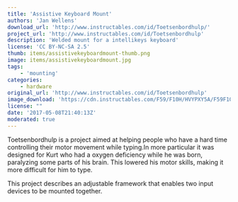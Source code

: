 ```yaml
---
title: 'Assistive Keyboard Mount'
authors: 'Jan Wellens'
download_url: 'http://www.instructables.com/id/Toetsenbordhulp/'
project_url: 'http://www.instructables.com/id/Toetsenbordhulp'
description: 'Welded mount for a intellikeys keyboard'
license: 'CC BY-NC-SA 2.5'
thumb: items/assistivekeyboardmount-thumb.png
image: items/assistivekeyboardmount.jpg
tags:
    - 'mounting'
categories:
    - hardware
original_url: 'http://www.instructables.com/id/Toetsenbordhulp'
image_download: 'https://cdn.instructables.com/F59/F10H/HVYPXY5A/F59F10HHVYPXY5A.MEDIUM.jpg?width=614'
license: ""
date: '2017-05-08T21:40:13Z'
moderated: true
---
```

Toetsenbordhulp is a project aimed at helping people who have a hard time controlling their motor movement while typing.In more particular it was designed for Kurt who had a oxygen deficiency while he was born, paralyzing some parts of his brain. This lowered his motor skills, making it more difficult for him to type. 

This project describes an adjustable framework that enables two input devices to be mounted together.